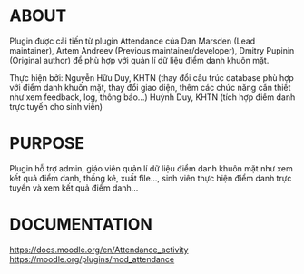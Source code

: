 # ABOUT
Plugin được cải tiến từ plugin Attendance của Dan Marsden (Lead maintainer), Artem Andreev (Previous maintainer/developer), Dmitry Pupinin (Original author) để phù hợp với quản lí dữ liệu điểm danh khuôn mặt.

Thực hiện bởi:
Nguyễn Hữu Duy, KHTN (thay đổi cấu trúc database phù hợp với điểm danh khuôn mặt, thay đổi giao diện, thêm các chức năng cần thiết như xem feedback, log, thông báo...)
Huỳnh Duy, KHTN (tích hợp điểm danh trực tuyến cho sinh viên)

# PURPOSE
Plugin hỗ trợ admin, giáo viên quản lí dữ liệu điểm danh khuôn mặt như xem kết quả điểm danh, thống kê, xuất file..., sinh viên thực hiện điểm danh trực tuyến và xem kết quả điểm danh...

# DOCUMENTATION
https://docs.moodle.org/en/Attendance_activity
https://moodle.org/plugins/mod_attendance
